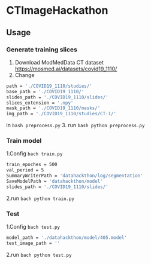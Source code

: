 # CTImageHackathon

## Usage

### Generate training slices

1. Download ModMedData CT dataset  https://mosmed.ai/datasets/covid19_1110/
2. Change
```bash
path = './COVID19_1110/studies/'
base_path = './COVID19_1110/'
slides_path = './COVID19_1110/slides/'
slices_extension = '.npy'
mask_path = './COVID19_1110/masks/'
img_path = './COVID19_1110/studies/CT-1/'
```
in ```bash preprocess.py```
3. run ```bash python preprocess.py```


### Train model

1.Config ```bach train.py```
```bash
train_epoches = 500
val_period = 5
SummaryWriterPath = 'datahackthon/log/segmentation'
SaveModelPath = 'datahackthon/model'
slides_path = './COVID19_1110/slides/'
```
2.run ```bach python train.py```

### Test

1.Config ```bach test.py```
```bash
model_path = './datahackthon/model/405.model'
test_image_path = ''
```
2.run ```bach python test.py```

